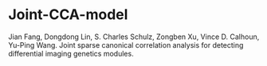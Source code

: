 # Joint-CCA-model
Jian Fang, Dongdong Lin, S. Charles Schulz, Zongben Xu, Vince D. Calhoun, Yu-Ping Wang. Joint sparse canonical correlation analysis for detecting differential imaging genetics modules.
